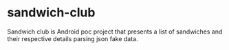 # sandwich-club

Sandwich club is Android poc project that presents a list of sandwiches and their respective details parsing json fake data.
